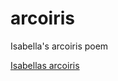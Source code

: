 # arcoiris
Isabella's arcoiris poem

<a href="https://sandieg0.github.io/arcoiris/">Isabellas arcoiris</a>